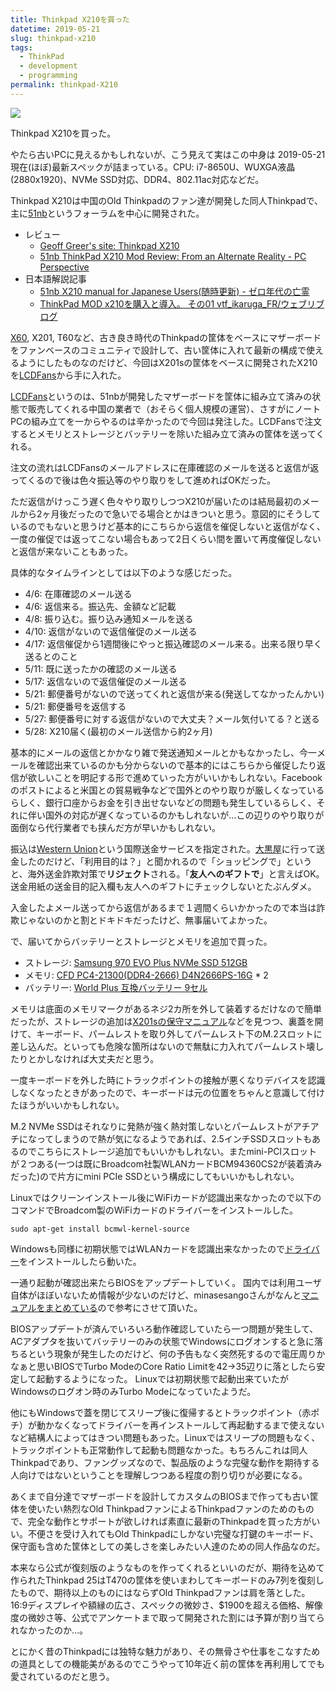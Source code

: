 ```yaml
---
title: Thinkpad X210を買った
datetime: 2019-05-21
slug: thinkpad-x210
tags:
  - ThinkPad 
  - development
  - programming
permalink: thinkpad-X210
---
```


<img src="https://imgur.com/CzzlwYK.png">

Thinkpad X210を買った。

やたら古いPCに見えるかもしれないが、こう見えて実はこの中身は 2019-05-21 現在(ほぼ)最新スペックが詰まっている。CPU: i7-8650U、WUXGA液晶(2880x1920)、NVMe SSD対応、DDR4、802.11ac対応などだ。

Thinkpad X210は中国のOld Thinkpadのファン達が開発した同人Thinkpadで、主に[51nb](https://forum.51nb.com/forum.php?mod=forumdisplay&fid=1)というフォーラムを中心に開発された。


- レビュー
  - [Geoff Greer's site: Thinkpad X210](https://geoff.greer.fm/2019/03/04/thinkpad-x210/)
  - [51nb ThinkPad X210 Mod Review: From an Alternate Reality \- PC Perspective](https://pcper.com/2018/07/51nb-thinkpad-x210-mod-review-from-an-alternate-reality/)
- 日本語解説記事
  - [51nb X210 manual for Japanese Users\(随時更新\) \- ゼロ年代の亡霊](https://minasesango.hatenablog.com/entry/2018/10/12/213847)
  - [ThinkPad MOD x210を購入と導入。 その01 vtf\_ikaruga\_FR/ウェブリブログ](https://vtf.at.webry.info/201806/article_1.html)

[X60](https://support.lenovo.com/jp/ja/solutions/pd020530), X201, T60など、古き良き時代のThinkpadの筐体をベースにマザーボードをファンベースのコミュニティで設計して、古い筐体に入れて最新の構成で使えるようにしたものなのだけど、今回はX201sの筐体をベースに開発されたX210を[LCDFans](https://www.facebook.com/lcdfans/)から手に入れた。

[LCDFans](https://www.facebook.com/lcdfans/)というのは、51nbが開発したマザーボードを筐体に組み立て済みの状態で販売してくれる中国の業者で（おそらく個人規模の運営）、さすがにノートPCの組み立てを一からやるのは辛かったので今回は発注した。LCDFansで注文するとメモリとストレージとバッテリーを除いた組み立て済みの筐体を送ってくれる。

注文の流れはLCDFansのメールアドレスに在庫確認のメールを送ると返信が返ってくるので後は色々振込等のやり取りをして進めればOKだった。

ただ返信がけっこう遅く色々やり取りしつつX210が届いたのは結局最初のメールから2ヶ月後だったので急いでる場合とかはきついと思う。意図的にそうしているのでもないと思うけど基本的にこちらから返信を催促しないと返信がなく、一度の催促では返ってこない場合もあって2日くらい間を置いて再度催促しないと返信が来ないこともあった。

具体的なタイムラインとしては以下のような感じだった。

- 4/6: 在庫確認のメール送る
- 4/6: 返信来る。振込先、金額など記載
- 4/8: 振り込む。振り込み通知メールを送る
- 4/10: 返信がないので返信催促のメール送る
- 4/17: 返信催促から1週間後にやっと振込確認のメール来る。出来る限り早く送るとのこと
- 5/11: 既に送ったかの確認のメール送る
- 5/17: 返信ないので返信催促のメール送る
- 5/21: 郵便番号がないので送ってくれと返信が来る(発送してなかったんかい)
- 5/21: 郵便番号を返信する
- 5/27: 郵便番号に対する返信がないので大丈夫？メール気付いてる？と送る
- 5/28: X210届く(最初のメール送信から約2ヶ月)

基本的にメールの返信とかかなり雑で発送通知メールとかもなかったし、今一メールを確認出来ているのかも分からないので基本的にはこちらから催促したり返信が欲しいことを明記する形で進めていった方がいいかもしれない。Facebookのポストによると米国との貿易戦争などで国外とのやり取りが厳しくなっているらしく、銀行口座からお金を引き出せないなどの問題も発生しているらしく、それに伴い国外の対応が遅くなっているのかもしれないが…この辺りのやり取りが面倒なら代行業者でも挟んだ方が早いかもしれない。

振込は[Western Union](https://www.westernunion.com/jp/en/coming-soon.html)という国際送金サービスを指定された。[大黒屋](https://www.e-daikoku.com/moneytransfer/)に行って送金したのだけど、「利用目的は？」と聞かれるので「ショッピングで」というと、海外送金詐欺対策で**リジェクト**される。「**友人へのギフトで**」と言えばOK。送金用紙の送金目的記入欄も友人へのギフトにチェックしないとたぶんダメ。

入金したよメール送ってから返信があるまで１週間くらいかかったので本当は詐欺じゃないのかと割とドキドキだったけど、無事届いてよかった。

で、届いてからバッテリーとストレージとメモリを追加で買った。

- ストレージ: [Samsung 970 EVO Plus NVMe SSD 512GB](https://amzn.to/2WuaYnz)
- メモリ: [CFD PC4-21300(DDR4-2666) D4N2666PS-16G](https://amzn.to/2EY5PJK) * 2
- バッテリー: [World Plus 互換バッテリー 9セル](https://amzn.to/31jHl7f)

メモリは底面のメモリマークがあるネジ2カ所を外して装着するだけなので簡単だったが、ストレージの追加は[X201sの保守マニュアル](https://download.lenovo.com/jp/mobiles_pdf/43y6632_05_j.pdf)などを見つつ、裏蓋を開けて、キーボード、パームレストを取り外してパームレスト下のM.2スロットに差し込んだ。といっても危険な箇所はないので無駄に力入れてパームレスト壊したりとかしなければ大丈夫だと思う。

一度キーボードを外した時にトラックポイントの接触が悪くなりデバイスを認識しなくなったときがあったので、キーボードは元の位置をちゃんと意識して付けたほうがいいかもしれない。

M.2 NVMe SSDはそれなりに発熱が強く熱対策しないとパームレストがアチアチになってしまうので熱が気になるようであれば、2.5インチSSDスロットもあるのでこちらにストレージ追加でもいいかもしれない。またmini-PCIスロットが２つある(一つは既にBroadcom社製WLANカードBCM94360CS2が装着済みだった)ので片方にmini PCIe SSDという構成にしてもいいかもしれない。

Linuxではクリーンインストール後にWiFiカードが認識出来なかったので以下のコマンドでBroadcom製のWiFiカードのドライバーをインストールした。

```
sudo apt-get install bcmwl-kernel-source
```

Windowsも同様に初期状態ではWLANカードを認識出来なかったので[ドライバー](http://www.mediafire.com/file/ym19d1dr5peyp1i/Broadcom_BCM94360CS_Driver_Win_78_10-Minihere.com.zip)をインストールしたら動いた。

一通り起動が確認出来たらBIOSをアップデートしていく。
国内では利用ユーザ自体がほぼいないため情報が少ないのだけど、minasesangoさんがなんと[マニュアルをまとめている](https://minasesango.hatenablog.com/entry/2018/10/12/213847)ので参考にさせて頂いた。

BIOSアップデートが済んでいろいろ動作確認していたら一つ問題が発生して、ACアダプタを抜いてバッテリーのみの状態でWindowsにログオンすると急に落ちるという現象が発生したのだけど、何の予告もなく突然死するので電圧周りかなぁと思いBIOSでTurbo ModeのCore Ratio Limitを42→35辺りに落としたら安定して起動するようになった。
Linuxでは初期状態で起動出来ていたがWindowsのログオン時のみTurbo Modeになっていたようだ。

他にもWindowsで蓋を閉じてスリープ後に復帰するとトラックポイント（赤ポチ）が動かなくなってドライバーを再インストールして再起動するまで使えないなど結構人によってはきつい問題もあった。Linuxではスリープの問題もなく、トラックポイントも正常動作して起動も問題なかった。もちろんこれは同人Thinkpadであり、ファングッズなので、製品版のような完璧な動作を期待する人向けではないということを理解しつつある程度の割り切りが必要になる。

あくまで自分達でマザーボードを設計してカスタムのBIOSまで作っても古い筐体を使いたい熱烈なOld ThinkpadファンによるThinkpadファンのためのもので、完全な動作とサポートが欲しければ素直に最新のThinkpadを買った方がいい。不便さを受け入れてもOld Thinkpadにしかない完璧な打鍵のキーボード、保守面も含めた筐体としての美しさを楽しみたい人達のための同人作品なのだ。

本来なら公式が復刻版のようなものを作ってくれるといいのだが、期待を込めて作られたThinkpad 25はT470の筐体を使いまわしてキーボードのみ7列を復刻したもので、期待以上のものにはならずOld Thinkpadファンは肩を落とした。16:9ディスプレイや額縁の広さ、スペックの微妙さ、$1900を超える価格、解像度の微妙さ等、公式でアンケートまで取って開発された割には予算が割り当てられなかったのか…。

とにかく昔のThinkpadには独特な魅力があり、その無骨さや仕事をこなすための道具としての機能美があるのでこうやって10年近く前の筐体を再利用してでも愛されているのだと思う。